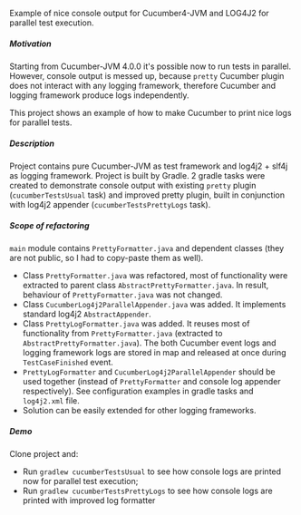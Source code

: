 Example of nice console output for Cucumber4-JVM and LOG4J2 for parallel test execution.

##### Motivation
Starting from Cucumber-JVM 4.0.0 it's possible now to run tests in parallel. However, console output is messed up, because `pretty` Cucumber plugin does not interact with any logging framework, therefore Cucumber and logging framework produce logs independently.

This project shows an example of how to make Cucumber to print nice logs for parallel tests.


##### Description
Project contains pure Cucumber-JVM as test framework and log4j2 + slf4j as logging framework. Project is built by Gradle. 2 gradle tasks were created to demonstrate console output with existing `pretty` plugin (`cucumberTestsUsual` task) and improved pretty plugin, built in conjunction with log4j2 appender (`cucumberTestsPrettyLogs` task).


##### Scope of refactoring

`main` module contains `PrettyFormatter.java` and dependent classes (they are not public, so I had to copy-paste them as well). 
* Class `PrettyFormatter.java` was refactored, most of functionality were extracted to parent class `AbstractPrettyFormatter.java`. In result, behaviour of `PrettyFormatter.java` was not changed.
* Class `CucumberLog4j2ParallelAppender.java` was added. It implements standard log4j2 `AbstractAppender`.
* Class `PrettyLogFormatter.java` was added. It reuses most of functionality from `PrettyFormatter.java` (extracted to `AbstractPrettyFormatter.java`). The both Cucumber event logs and logging framework logs are stored in map and released at once during `TestCaseFinished` event.
* `PrettyLogFormatter` and `CucumberLog4j2ParallelAppender` should be used together (instead of `PrettyFormatter` and console log appender respectively). See configuration examples in gradle tasks and `log4j2.xml` file.
* Solution can be easily extended for other logging frameworks.

##### Demo
Clone project and:
* Run `gradlew cucumberTestsUsual` to see how console logs are printed now for parallel test execution;
* Run `gradlew cucumberTestsPrettyLogs` to see how console logs are printed with improved log formatter

